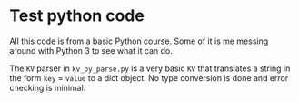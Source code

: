 # Test python code 

All this code is from a basic Python course. Some of it is me messing around with Python 3 to see what it can do.

The `KV` parser in `kv_py_parse.py` is a very basic `KV` that translates a string in the form `key` = `value` to a dict object. No type conversion is done and error checking is minimal. 